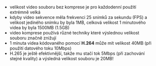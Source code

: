 ﻿* velikost video souboru bez komprese je pro každodenní použití extrémně velká
* kdyby video sekvence měla frekvenci 25 snímků za sekundu (FPS) a velikost jediného snímku by byla 1MB, celková velikost 1 minutového videa by byla 1500MB (1.5GB)
* video komprese používá různé techniky které výslednou velikost souboru značně znižují
* 1 minuta videa kódovaného pomocí __H.264__ může mít velikost 40MB (při použití datového toku 10Mbps)
* H.265 je ještě efektivnější, takže mu stačí tok 5Mbps (při zachování stejné kvality) a výsledná velikost souboru je 20MB!